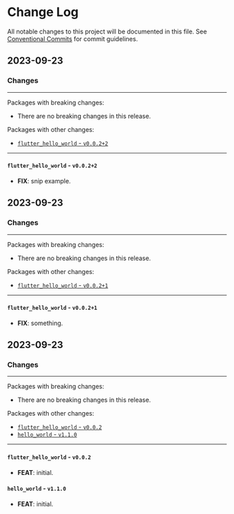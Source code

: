 # Change Log

All notable changes to this project will be documented in this file.
See [Conventional Commits](https://conventionalcommits.org) for commit guidelines.

## 2023-09-23

### Changes

---

Packages with breaking changes:

 - There are no breaking changes in this release.

Packages with other changes:

 - [`flutter_hello_world` - `v0.0.2+2`](#flutter_hello_world---v0022)

---

#### `flutter_hello_world` - `v0.0.2+2`

 - **FIX**: snip example.


## 2023-09-23

### Changes

---

Packages with breaking changes:

 - There are no breaking changes in this release.

Packages with other changes:

 - [`flutter_hello_world` - `v0.0.2+1`](#flutter_hello_world---v0021)

---

#### `flutter_hello_world` - `v0.0.2+1`

 - **FIX**: something.


## 2023-09-23

### Changes

---

Packages with breaking changes:

 - There are no breaking changes in this release.

Packages with other changes:

 - [`flutter_hello_world` - `v0.0.2`](#flutter_hello_world---v002)
 - [`hello_world` - `v1.1.0`](#hello_world---v110)

---

#### `flutter_hello_world` - `v0.0.2`

 - **FEAT**: initial.

#### `hello_world` - `v1.1.0`

 - **FEAT**: initial.

